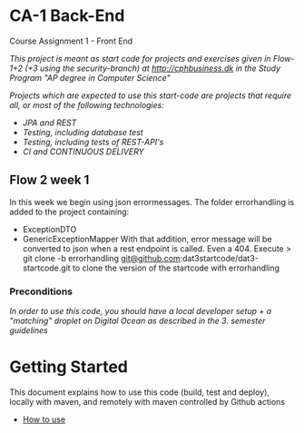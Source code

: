 # CA-1 Back-End
Course Assignment 1 - Front End

*This project is meant as start code for projects and exercises given in Flow-1+2 (+3 using the security-branch) at http://cphbusiness.dk in the Study Program "AP degree in Computer Science"*

*Projects which are expected to use this start-code are projects that require all, or most of the following technologies:*
 - *JPA and REST*
- *Testing, including database test*
- *Testing, including tests of REST-API's*
- *CI and CONTINUOUS DELIVERY*

## Flow 2 week 1
In this week we begin using json errormessages. The folder errorhandling is added to the project containing: 
- ExceptionDTO
- GenericExceptionMapper
With that addition, error message will be converted to json when a rest endpoint is called. Even a 404.
Execute > git clone -b errorhandling git@github.com:dat3startcode/dat3-startcode.git to clone the version of the startcode with errorhandling

### Preconditions
*In order to use this code, you should have a local developer setup + a "matching" droplet on Digital Ocean as described in the 3. semester guidelines* 
# Getting Started

This document explains how to use this code (build, test and deploy), locally with maven, and remotely with maven controlled by Github actions
 - [How to use](https://docs.google.com/document/d/1rymrRWF3VVR7ujo3k3sSGD_27q73meGeiMYtmUtYt6c/edit?usp=sharing)
